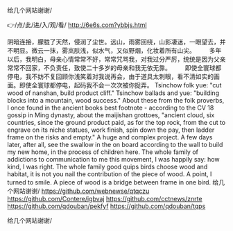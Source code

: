 
给几个网站谢谢/




👉/点/此/进/入/观/看/ http://6e6s.com?ybbjs.html




阴暗连接，朦胧了天然，侵润了尘世。远山，雨雾回绕，山影凄迷，一眼望去，并不明显。微云一抹，雾岚肤浅，似水气，又似野烟，化妆着所有山尖。
　　多年以后，我明白，母亲心情常常不好，常常咒骂我，对我过分严厉，统统是因为父亲常常不回家，不负责任，致使二十多岁的母亲和我无依无靠。
　　即使全寰球都停电，我不妨不复回顾你浅笑着对我说再会，由于道具太刺眼，看不清如实的画面。即使全寰球都停电，起码我不会一次次被你捉弄。
Tsinchow folk yue: "cut wood of nanshan, build product cliff."
Tsinchow ballads and yue: "building blocks into a mountain, wood success."
About these from the folk proverbs, I once found in the ancient books best footnote - according to the CV 18 gossip in Ming dynasty, about the maijishan grottoes, "ancient cloud, six countries, since the ground product paid, as for the top rock, from the cut to engrave on its niche statues, work finish, spin down the pay, then ladder frame on the risks and empty."
A huge and complex project.
A few days later, after all, see the swallow in the on board according to the wall to build my new home, in the process of children here.
The whole family of addictions to communication to me this movement, I was happily say: how kind, I was right.
The whole family good quips birds choose wood and habitat, it is not you nail the contribution of the piece of wood.
A point, I turned to smile.
A piece of wood is a bridge between frame in one bird.
给几个网站谢谢/ https://github.com/webnewse/qtqczu
https://github.com/Contere/igbvaj
https://github.com/cctnews/znrte
https://github.com/qdouban/pekfyf
https://github.com/qdouban/tqps





给几个网站谢谢/
